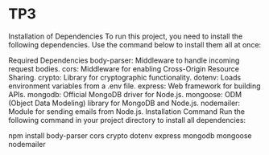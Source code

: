 # TP3
Installation of Dependencies
To run this project, you need to install the following dependencies. Use the command below to install them all at once:

Required Dependencies
body-parser: Middleware to handle incoming request bodies.
cors: Middleware for enabling Cross-Origin Resource Sharing.
crypto: Library for cryptographic functionality.
dotenv: Loads environment variables from a .env file.
express: Web framework for building APIs.
mongodb: Official MongoDB driver for Node.js.
mongoose: ODM (Object Data Modeling) library for MongoDB and Node.js.
nodemailer: Module for sending emails from Node.js.
Installation Command
Run the following command in your project directory to install all dependencies:

npm install body-parser cors crypto dotenv express mongodb mongoose nodemailer
